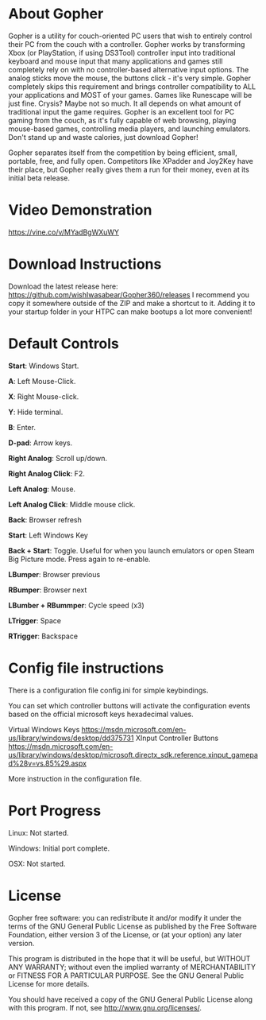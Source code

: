 About Gopher
======

Gopher is a utility for couch-oriented PC users that wish to entirely control their PC from the couch with a controller. Gopher works by transforming Xbox (or PlayStation, if using DS3Tool) controller input into traditional keyboard and mouse input that many applications and games still completely rely on with no controller-based alternative input options. The analog sticks move the mouse, the buttons click - it's very simple. Gopher completely skips this requirement and brings controller compatibility to ALL your applications and MOST of your games. Games like Runescape will be just fine. Crysis? Maybe not so much. It all depends on what amount of traditional input the game requires. Gopher is an excellent tool for PC gaming from the couch, as it's fully capable of web browsing, playing mouse-based games, controlling media players, and launching emulators. Don't stand up and waste calories, just download Gopher!

Gopher separates itself from the competition by being efficient, small, portable, free, and fully open. Competitors like XPadder and Joy2Key have their place, but Gopher really gives them a run for their money, even at its initial beta release.


Video Demonstration
======

https://vine.co/v/MYadBgWXuWY


Download Instructions
======
Download the latest release here: https://github.com/wishIwasabear/Gopher360/releases
I recommend you copy it somewhere outside of the ZIP and make a shortcut to it. Adding it to your startup folder in your HTPC can make bootups a lot more convenient!

Default Controls
======

**Start**: Windows Start.

**A**: Left Mouse-Click.

**X**: Right Mouse-click.

**Y**: Hide terminal.

**B**: Enter.

**D-pad**: Arrow keys.

**Right Analog**: Scroll up/down.

**Right Analog Click**: F2.

**Left Analog**: Mouse.

**Left Analog Click**: Middle mouse click.

**Back**: Browser refresh

**Start**: Left Windows Key

**Back + Start**: Toggle. Useful for when you launch emulators or open Steam Big Picture mode. Press again to re-enable.

**LBumper**: Browser previous

**RBumper**: Browser next

**LBumber + RBummper**: Cycle speed (x3)

**LTrigger**: Space

**RTrigger**: Backspace

Config file instructions
======
There is a configuration file config.ini for simple keybindings.

You can set which controller buttons will activate the configuration events based on the official microsoft keys hexadecimal values.

Virtual Windows Keys
https://msdn.microsoft.com/en-us/library/windows/desktop/dd375731
XInput Controller Buttons
https://msdn.microsoft.com/en-us/library/windows/desktop/microsoft.directx_sdk.reference.xinput_gamepad%28v=vs.85%29.aspx

More instruction in the configuration file.

Port Progress
======
Linux: Not started.

Windows: Initial port complete.

OSX: Not started.



License
======
Gopher free software: you can redistribute it and/or modify it under the terms of the GNU General Public License as published by the Free Software Foundation, either version 3 of the License, or (at your option) any later version.

This program is distributed in the hope that it will be useful, but WITHOUT ANY WARRANTY; without even the implied warranty of MERCHANTABILITY or FITNESS FOR A PARTICULAR PURPOSE. See the GNU General Public License for more details.

You should have received a copy of the GNU General Public License along with this program.  If not, see http://www.gnu.org/licenses/.
